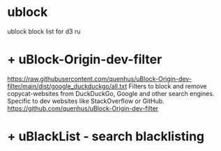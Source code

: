 # ublock
ublock block list for d3 ru

# + uBlock-Origin-dev-filter
https://raw.githubusercontent.com/quenhus/uBlock-Origin-dev-filter/main/dist/google_duckduckgo/all.txt
Filters to block and remove copycat-websites from DuckDuckGo, Google and other search engines. Specific to dev websites like StackOverflow or GitHub.
https://github.com/quenhus/uBlock-Origin-dev-filter

# + uBlackList  - search blacklisting
